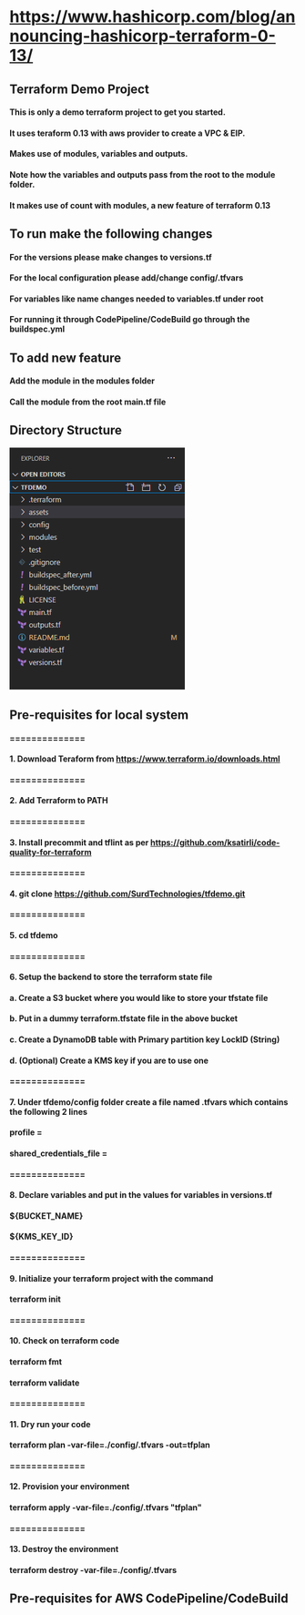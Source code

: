# https://www.hashicorp.com/blog/announcing-hashicorp-terraform-0-13/
## Terraform Demo Project
#### This is only a demo terraform project to get you started. 
#### It uses teraform 0.13 with aws provider to create a VPC & EIP.
#### Makes use of modules, variables and outputs.
#### Note how the variables and outputs pass from the root to the module folder.
#### It makes use of count with modules, a new feature of terraform 0.13


## To run make the following changes
#### For the versions please make changes to versions.tf
#### For the local configuration please add/change config/<env>.tfvars
#### For variables like name changes needed to variables.tf under root
#### For running it through CodePipeline/CodeBuild go through the buildspec.yml

## To add new feature
#### Add the module in the modules folder
#### Call the module from the root main.tf file

## Directory Structure
<img src="./assets/directory_structure.png">

## Pre-requisites for local system
#### ==============
#### 1. Download Teraform from https://www.terraform.io/downloads.html
#### ==============
#### 2. Add Terraform to PATH
#### ==============
#### 3. Install precommit and tflint as per https://github.com/ksatirli/code-quality-for-terraform
#### ==============
#### 4. git clone https://github.com/SurdTechnologies/tfdemo.git
#### ==============
#### 5. cd tfdemo 
#### ==============
#### 6. Setup the backend to store the terraform state file
####    a. Create a S3 bucket where you would like to store your tfstate file
####    b. Put in a dummy terraform.tfstate file in the above bucket
####    c. Create a DynamoDB table with Primary partition key LockID (String)
####    d. (Optional) Create a KMS key if you are to use one
#### ==============
#### 7. Under tfdemo/config folder create a file named <env>.tfvars which contains the following 2 lines
####    profile = <profile-name>
####    shared_credentials_file = <credential-file-path>
#### ==============
#### 8. Declare variables and put in the values for variables in versions.tf
####    ${BUCKET_NAME}
####    ${KMS_KEY_ID}
#### ==============
#### 9. Initialize your terraform project with the command
####    terraform init
#### ==============
#### 10. Check on terraform code
####    terraform fmt
####    terraform validate
#### ==============
#### 11. Dry run your code
####    terraform plan -var-file=./config/<env>.tfvars -out=tfplan
#### ==============
#### 12. Provision your environment
####    terraform apply -var-file=./config/<env>.tfvars "tfplan"
#### ==============
#### 13. Destroy the environment
####    terraform destroy -var-file=./config/<env>.tfvars

## Pre-requisites for AWS CodePipeline/CodeBuild
